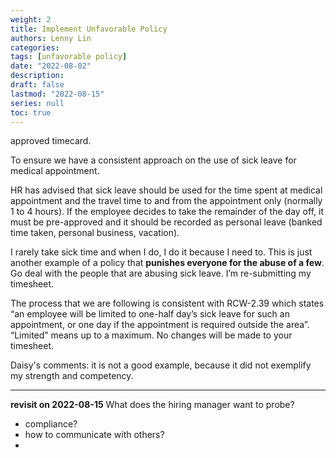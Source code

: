 ```yaml
---
weight: 2
title: Implement Unfavorable Policy
authors: Lenny Lin
categories: 
tags: [unfavorable policy]
date: "2022-08-02"
description: 
draft: false
lastmod: "2022-08-15"
series: null
toc: true
---
```


approved timecard.  

To ensure we have a consistent approach on the use of sick leave for medical appointment.

HR has advised that sick leave should be used for the time spent at medical appointment and the travel time to and from the appointment only (normally 1 to 4 hours). If the employee decides to take the remainder of the day off, it must be pre-approved and it should be recorded as personal leave (banked time taken, personal business, vacation). 

I rarely take sick time and when I do, I do it because I need to. This is just another example of a policy that **punishes everyone for the abuse of a few**. Go deal with the people that are abusing sick leave. I’m re-submitting my timesheet.   

The process that we are following is consistent with RCW-2.39 which states “an employee will be limited to one-half day’s sick leave for such an appointment, or one day if the appointment is required outside the area”.  “Limited” means up to a maximum.  No changes will be made to your timesheet.

Daisy's comments: it is not a good example, because it did not exemplify my strength and competency.

---
**revisit on 2022-08-15**
What does the hiring manager want to probe?
- compliance?  
- how to communicate with others?  
- 
